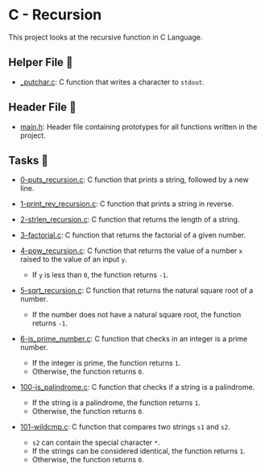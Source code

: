 # C - Recursion
This project looks at the recursive function in C Language.

## Helper File :raised_hands:
* [_putchar.c](./_putchar.c): C function that writes a character to `stdout`.

## Header File :file_folder:

* [main.h](./main.h): Header file containing prototypes for all functions written in the project.


## Tasks :page_with_curl:

* [0-puts_recursion.c](./0-puts_recursion.c): C function that prints a string, 
followed by a new line.

* [1-print_rev_recursion.c](./1-print_rev_recursion.c): C function that prints 
a string in reverse.

* [2-strlen_recursion.c](./2-strlen_recursion.c): C function that returns the
length of a string.

 * [3-factorial.c](./3-factorial.c): C function that returns the factorial of
a given number.

* [4-pow_recursion.c](./4-pow_recursion.c): C function that returns the value of
  a number `x` raised to the value of an input `y`.
   * If `y` is less than `0`, the function returns `-1`.

* [5-sqrt_recursion.c](./5-sqrt_recursion.c): C function that returns the natural square root of a number.
   * If the number does not have a natural square root, the function returns `-1`.

 * [6-is_prime_number.c](./6-is_prime_number.c): C function that checks in an
integer is a prime number.
    * If the integer is prime, the function returns `1`.
    * Otherwise, the function returns `0`.

 * [100-is_palindrome.c](./100-is_palindrome.c): C function that checks if a string is a palindrome.
    * If the string is a palindrome, the function returns `1`.
    * Otherwise, the function returns `0`.

* [101-wildcmp.c](./101-wildcmp.c): C function that compares two strings
  `s1` and `s2`.
    * `s2` can contain the special character `*`.
    * If the strings can be considered identical, the function returns `1`.
    * Otherwise, the function returns `0`.

